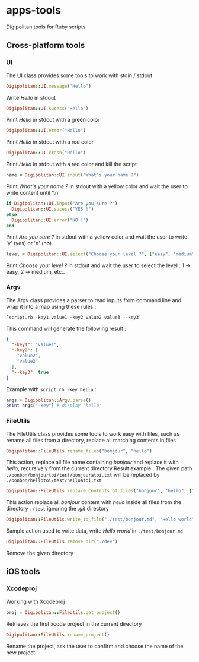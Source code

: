 # apps-tools

Digipolitan tools for Ruby scripts

## Cross-platform tools

### UI

The UI class provides some tools to work with stdin / stdout

````Ruby
Digipolitan::UI.message("Hello")
````
Write *Hello* in stdout

````Ruby
Digipolitan::UI.sucess("Hello")
````
Print *Hello* in stdout with a green color

````Ruby
Digipolitan::UI.error("Hello")
````
Print *Hello* in stdout with a red color

````Ruby
Digipolitan::UI.crash("Hello")
````
Print *Hello* in stdout with a red color and kill the script

````Ruby
name = Digipolitan::UI.input("What's your name ?")
````
Print *What's your name ?* in stdout with a yellow color and wait the user to write content until '\n'

````Ruby
if Digipolitan::UI.input("Are you sure ?")
  Digipolitan::UI.sucess("YES !")
else
  Digipolitan::UI.error("NO !")
end
````
Print *Are you sure ?* in stdout with a yellow color and wait the user to write 'y' (yes) or 'n' (no)

````Ruby
level = Digipolitan::UI.select("Choose your level ?", ["easy", "medium", "hard", "very hard"])
````
Print *Choose your level ?* in stdout and wait the user to select the level : 1 -> easy, 2 -> medium, etc..

### Argv

The Argv class provides a parser to read inputs from command line and wrap it into a map using these rules :
````Sh
`script.rb -key1 value1 -key2 value2 value3 --key3`
````

This command will generate the following result :

````Json
{
  "-key1": "value1",
  "-key2": [
    "value2",
    "value3"
  ],
  "--key3": true
}
````

Example with `script.rb -key hello` :

````Ruby
args = Digipolitan::Argv.parse()
print args["-key"] # display 'hello'
````

### FileUtils

The FileUtils class provides some tools to work easy with files, such as rename all files from a directory, replace all matching contents in files

````Ruby
Digipolitan::FileUtils.rename_files("bonjour", "hello")
````
This action, replace all file name containing *bonjour* and replace it with *hello*, recursively from the current directory
Result example :
The given path `./bonbon/bonjourtoi/test/bonjouratoi.txt` will be replaced by `./bonbon/hellotoi/test/helloatoi.txt`

````Ruby
Digipolitan::FileUtils.replace_contents_of_files("bonjour", "hello", [".git"], "./test")
````
This action replace all *bonjour* content with *hello* inside all files from the directory `./test` ignoring the *.git* directory

````Ruby
Digipolitan::FileUtils.write_to_file("./test/bonjour.md", "Hello world")
````
Sample action used to write data, write *Hello world* in `./test/bonjour.md`

````Ruby
Digipolitan::FileUtils.remove_dir("./dev")
````
Remove the given directory

## iOS tools

### Xcodeproj

Working with Xcodeproj

````Ruby
proj = Digipolitan::FileUtils.get_project()
````
Retrieves the first xcode project in the current directory

````Ruby
Digipolitan::FileUtils.rename_project()
````
Rename the project, ask the user to confirm and choose the name of the new project
